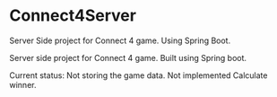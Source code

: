 # Connect4Server
Server Side project for Connect 4 game. Using Spring Boot.

Server side project for Connect 4 game. 
Built using Spring boot.

Current status: 
Not storing the game data.
Not implemented Calculate winner.

